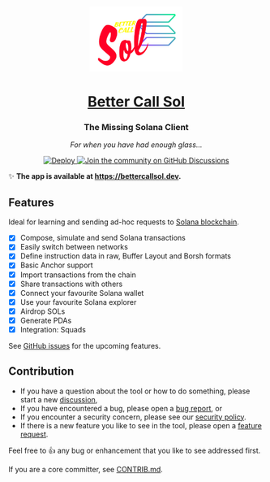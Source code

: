 <div align="center">
  <img height="128px" src="https://github.com/labeleven-dev/bettercallsol/blob/alpha/public/logo-custom.png?raw=true" />
  <h1><a href="https://bettercallsol.dev">Better Call Sol</a></h1>
  <p>
    <h3>The Missing Solana Client</h3>
    <p><i>For when you have had enough glass...</i></p>
    <p>
      <a href="https://github.com/labeleven-dev/bettercallsol/actions/workflows/deploy.yml">
        <img alt="Deploy" src="https://github.com/labeleven-dev/bettercallsol/actions/workflows/deploy.yml/badge.svg">
      </a>
      <a href="https://github.com/labeleven-dev/bettercallsol/discussions">
        <img alt="Join the community on GitHub Discussions" src="https://img.shields.io/badge/Join%20the%20community-on%20GitHub%20Discussions-blue">
      </a>
    </p>
  </p>
</div>

✨ **The app is available at <https://bettercallsol.dev>.**

Features
---

Ideal for learning and sending ad-hoc requests to [Solana blockchain](https://solana.com/).

* [x] Compose, simulate and send Solana transactions
* [x] Easily switch between networks
* [x] Define instruction data in raw, Buffer Layout and Borsh formats
* [x] Basic Anchor support
* [x] Import transactions from the chain
* [x] Share transactions with others
* [x] Connect your favourite Solana wallet
* [x] Use your favourite Solana explorer
* [x] Airdrop SOLs
* [x] Generate PDAs
* [x] Integration: Squads

See [GitHub issues](https://github.com/labeleven-dev/bettercallsol/issues?q=is%3Aissue+is%3Aopen+label%3Aenhancement) for the upcoming features.

Contribution
---

* If you have a question about the tool or how to do something, please start a new [discussion](https://github.com/labeleven-dev/bettercallsol/discussions),
* If you have encountered a bug, please open a [bug report](https://github.com/labeleven-dev/bettercallsol/issues/new?template=bug.yml&labels=bug), or
* If you encounter a security concern, please see our [security policy](https://github.com/labeleven-dev/bettercallsol/security/policy).
* If there is a new feature you like to see in the tool, please open a [feature request](https://github.com/labeleven-dev/bettercallsol/issues/new?template=feature_request.md&labels=enhancement).

Feel free to 👍 any bug or enhancement that you like to see addressed first.

If you are a core committer, see [CONTRIB.md](CONTRIB.md).
